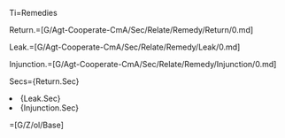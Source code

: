 Ti=Remedies

Return.=[G/Agt-Cooperate-CmA/Sec/Relate/Remedy/Return/0.md]

Leak.=[G/Agt-Cooperate-CmA/Sec/Relate/Remedy/Leak/0.md]

Injunction.=[G/Agt-Cooperate-CmA/Sec/Relate/Remedy/Injunction/0.md]

Secs={Return.Sec}<li>{Leak.Sec}<li>{Injunction.Sec}

=[G/Z/ol/Base]

